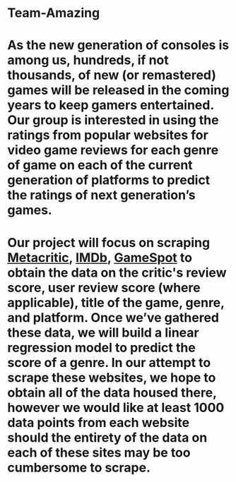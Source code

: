 # Team-Amazing
#
# As the new generation of consoles is among us, hundreds, if not thousands, of new (or remastered) games will be released in the coming years to keep gamers entertained. Our group is interested in using the ratings from popular websites for video game reviews for each genre of game on each of the current generation of platforms to predict the ratings of next generation’s games. 
# Our project will focus on scraping [Metacritic](https://www.metacritic.com/), [IMDb](https://www.imdb.com/video-games/), [GameSpot](https://www.gamespot.com/) to obtain the data on the critic's review score, user review score (where applicable), title of the game, genre, and platform. Once we’ve gathered these data, we will build a linear regression model to predict the score of a genre. In our attempt to scrape these websites, we hope to obtain all of the data housed there, however we would like at least 1000 data points from each website should the entirety of the data on each of these sites may be too cumbersome to scrape.
